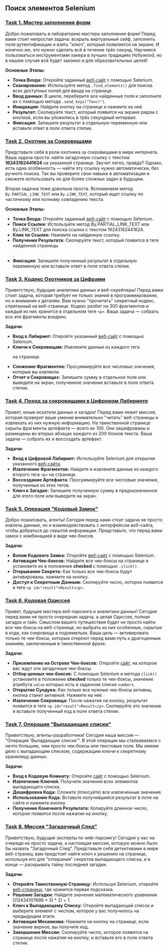 ## Поиск элементов Selenium

### [Task 1. Мастер заполнения форм](https://github.com/vypiemzalyubov/qa-automation/blob/main/Selenium/Selenium%20Python/1.%20Searching%20for%20Selenium%20elements/task_1.py)

Добро пожаловать в лабораторию мастера заполнения форм! Перед вами стоит непростая задача: вскрыть виртуальный сейф, заполнить поля аутентификации и взять "ключ", который появляется на экране. И конечно же, это нужно сделать всё в течение трёх секунд. Научимся пользоваться инструментами хакера в лучших традициях Hollywood, но в нашем случае всё будет законно и для образовательных целей!

**Основные Этапы:**
- **Точка Входа:** Откройте заданный [веб-сайт](https://parsinger.ru/selenium/1/1.html) с помощью Selenium.
- **Сканирование:** Используйте метод `.find_elements()` для поиска всех доступных полей для ввода на странице.
- **Ввод данных:** В цикле, переберите все найденные поля и заполните их с помощью метода `.send_keys("Текст")`.
- **Инициация:** Найдите кнопку на странице и нажмите на неё.
- **Результат:** Скопируйте текст, который появится на экране рядом с кнопкой, если вы уложились в трёх секундный интервал.
- **Фиксация:** Запишите результат в отдельную переменную или вставьте ответ в поле ответа степик.

### [Task 2. Охотник за Сокровищами](https://github.com/vypiemzalyubov/qa-automation/blob/main/Selenium/Selenium%20Python/1.%20Searching%20for%20Selenium%20elements/task_2.py)

Представьте себя в роли охотника за сокровищами в мире интернета. Ваша задача проста: найти загадочную ссылку с текстом **16243162441624** на указанной странице. Звучит легко, правда? Однако, есть одна особенность — найти эту ссылку нужно автоматически, без ручного поиска. Так вы проверите свои навыки в автоматизации и сможете использовать их для более сложных задач в будущем.

Вторая задачка тоже довольна проста. Вспоминаем метод `By.PARTIAL_LINK_TEXT` или `By.LINK_TEXT`, который ищет ссылку по частичному или полному совпадению текста.

**Основные Этапы:**
- **Точка Входа:** Откройте заданный [веб-сайт](https://parsinger.ru/selenium/2/2.html) с помощью Selenium.
- **Поиск Ссылки:** Используйте метод By.PARTIAL_LINK_TEXT или By.LINK_TEXT для поиска ссылки с текстом 16243162441624.
- **Клик по Ссылке:** Нажмите на найденную ссылку.
- **Получение Результата:** Скопируйте текст, который появится в теге найденной страницы <p id="result"></p>.
- **Фиксация:** Запишите полученный результат в отдельную переменную или вставьте ответ в поле ответа степик.

### [Task 3. Кодекс Охотников за Цифрами](https://github.com/vypiemzalyubov/qa-automation/blob/main/Selenium/Selenium%20Python/1.%20Searching%20for%20Selenium%20elements/task_3.py)

Приветствую, будущие аналитики данных и веб-скрейперы! Перед вами стоит задача, которая требует не только знаний в программировании, но и внимания к деталям. Вам нужно "прочитать" секретный кодекс, спрятанный на веб-странице. Кодекс разбит на 300 фрагментов и каждый из них хранится в отдельном теге `<p>`. Ваша задача — собрать все эти фрагменты воедино.

**Задачи:**
- **Вход в Лабиринт:** Откройте указанный [веб-сайт](https://parsinger.ru/selenium/3/3.html) с помощью Selenium.
- **Ключи к Сокровищам:** Извлеките данные из каждого тега <p> на странице.
- **Сложение Фрагментов:** Просуммируйте все числовые значения, которые вы извлекли.
- **Отчет о Сокровищах:** Запишите сумму в отдельное поле или выведите на экран, полученное значение вставьте в поле ответа степик.

### [Task 4. Поход за сокровищами в Цифровом Лабиринте](https://github.com/vypiemzalyubov/qa-automation/blob/main/Selenium/Selenium%20Python/1.%20Searching%20for%20Selenium%20elements/task_4.py)

Привет, юные искатели данных и загадок! Перед вами лежит миссия, которая проверит ваше умение внимательно "читать" веб-страницы и извлекать из них нужную информацию. На таинственной странице скрыты фрагменты артефакта — всего их 100. Они зашифрованы и размещены во вторых абзацах каждого из 200 блоков текста. Ваша задача — собрать их и воссоздать артефакт.

**Задачи:**
- **Вход в Цифровой Лабиринт:** Используйте Selenium для открытия указанного [веб-сайта](https://parsinger.ru/selenium/3/3.html).
- **Извлечение Фрагментов:** Найдите и извлеките данные из каждого второго тега `<p>` на странице.
- **Воссоздание Артефакта:** Просуммируйте все числовые значения, полученные из этих тегов.
- **Ключ к Загадке:** Запишите полученную сумму в предназначенное для этого поле или выведите на экран.

### [Task 5. Операция "Кодовый Замок"](https://github.com/vypiemzalyubov/qa-automation/blob/main/Selenium/Selenium%20Python/1.%20Searching%20for%20Selenium%20elements/task_5.py)

Добро пожаловать, агенты! Сегодня перед нами стоит задача не просто извлечь данные, но и взаимодействовать с интерфейсом веб-сайта, чтобы добраться до скрытой информации. Представьте, что перед вами замок с комбинацией в виде чек-боксов.

**Задачи:**
- **Взлом Кодового Замка:** Откройте [веб-сайт](https://parsinger.ru/selenium/4/4.html) с помощью Selenium.
- **Активация Чек-боксов:** Найдите все чек-боксы на странице и установите их в положение **checked** с помощью `.click()`.
- **Открывание Секрета:** Как только все чек-боксы будут активированы, нажмите на кнопку.
- **Доступ к Секретным Данным:** Скопируйте число, которое появится в теге `<p id="result">Result</p>`.

### [Task 6. Кодовая Одиссея](https://github.com/vypiemzalyubov/qa-automation/blob/main/Selenium/Selenium%20Python/1.%20Searching%20for%20Selenium%20elements/task_6.py)

Привет, будущие мастера веб-парсинга и аналитики данных! Сегодня перед вами не просто очередная задача, а целая Одиссея, полная загадок и тайн. Смыслом вашего путешествия будет не просто найти все чек-боксы на веб-странице, но выбрать из них особенные, скрытые в коде, как сокровища в подземельях. Ваша цель — активировать только те чек-боксы, которые откроют перед вами путь к драгоценным знаниям, заключенным в таинственной фразе.

**Задачи:**
- **Приземление на Острове Чек-боксов:** Откройте [сайт](https://parsinger.ru/selenium/5/5.html), на котором вас ждут эти загадочные чек-боксы.
- **Отбор ценных чек-боксов:** С помощью Selenium и метода `click()` установите в положение **checked** только те чек-боксы, значение атрибута `value` которых есть в заданном списке `numbers`.
- **Открытие Сундука:** Как только все нужные чек-боксы активны, кнопка станет активной. Нажмите на неё.
- **Извлечение Сокровища:** После нажатия на кнопку, результат появится в теге `<p id="result">Result</p>`. Скопируйте это значение и вставьте полученный код в поле ответа степик.

### [Task 7. Операция "Выпадающие списки"](https://github.com/vypiemzalyubov/qa-automation/blob/main/Selenium/Selenium%20Python/1.%20Searching%20for%20Selenium%20elements/task_7.py)

Приветствую, агенты-разработчики! Сегодня наша миссия — "Операция 'Выпадающие списки'". В этой операции мы сталкиваемся с нечто большим, чем просто чек-боксы или текстовые поля. Мы имеем дело с выпадающим списком, содержащим ключи к секретному хранилищу данных.

**Задачи:**
- **Вход в Кодовую Комнату:** Откройте [сайт](https://parsinger.ru/selenium/7/7.html) с помощью Selenium.
- **Извлечение Ключей:** Получите значения всех элементов выпадающего списка.
- **Дешифровка Кода:** Сложите (плюсуйте) все извлеченные значения.
- **Использование Кода:** Вставьте получившийся результат в поле на сайте и нажмите кнопку.
- **Получение Конечного Результата:** Копируйте длинное число, которое появится после нажатия на кнопку.

### [Task 8. Миссия "Загадочный След"](https://github.com/vypiemzalyubov/qa-automation/blob/main/Selenium/Selenium%20Python/1.%20Searching%20for%20Selenium%20elements/task_8.py)

Приветствую, будущие эксперты по web-парсингу! Сегодня у нас на очереди не просто задача, а настоящая миссия, которую можно было бы назвать "Загадочный След". Представьте себя детективами в мире веб-страниц: вам предстоит найти ключ к решению на странице, используя его для "отпирания" секретов выпадающего списка, и в конце — раскрывать тайну последней загадки.

**Задачи:**
- **Откройте Таинственную Страницу:** Используя Selenium, откройте [веб-страницу](https://parsinger.ru/selenium/6/6.html), где хранится первая подсказка.
- **Решение Загадки:** Найдите значение математического уравнения ((12434107696 * 3) * 2) + 1.
- **Ключ к Выпадающему Списку:** Откройте выпадающий список и выберите элемент с числом, которое у вас получилось на предыдущем этапе.
- **Активация Механизма:** Нажмите на кнопку на странице, если значение верное, вы получите код.
- **Завершение Миссии:** Скопируйте число, которое появится на странице после нажатия на кнопку, и вставьте его в поле ответа степик.
